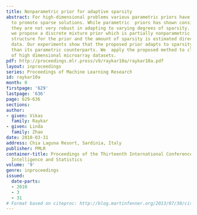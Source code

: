 ```yaml
---
title: Nonparametric prior for adaptive sparsity
abstract: For high-dimensional problems various parametric priors have been proposed
  to promote sparse solutions. While parametric  priors has shown considerable success
  they are not very robust in adapting to varying degrees of sparsity. In this work
  we propose a discrete mixture prior which is partially nonparametric. The right
  structure for the prior and the amount of sparsity is estimated directly from the
  data. Our experiments show that the proposed prior adapts to sparsity much better
  than its parametric counterparts. We  apply the proposed method to classification
  of high dimensional microarray datasets.
pdf: http://proceedings.mlr.press/v9/raykar10a/raykar10a.pdf
layout: inproceedings
series: Proceedings of Machine Learning Research
id: raykar10a
month: 0
firstpage: '629'
lastpage: '636'
page: 629-636
sections: 
author:
- given: Vikas
  family: Raykar
- given: Linda
  family: Zhao
date: 2010-03-31
address: Chia Laguna Resort, Sardinia, Italy
publisher: PMLR
container-title: Proceedings of the Thirteenth International Conference on Artificial
  Intelligence and Statistics
volume: '9'
genre: inproceedings
issued:
  date-parts:
  - 2010
  - 3
  - 31
# Format based on citeproc: http://blog.martinfenner.org/2013/07/30/citeproc-yaml-for-bibliographies/
---
```

